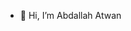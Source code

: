 - 👋 Hi, I’m Abdallah Atwan


<!---
AbdallahAtwan19/AbdallahAtwan19 is a ✨ special ✨ repository because its `README.md` (this file) appears on your GitHub profile.
You can click the Preview link to take a look at your changes.
--->
